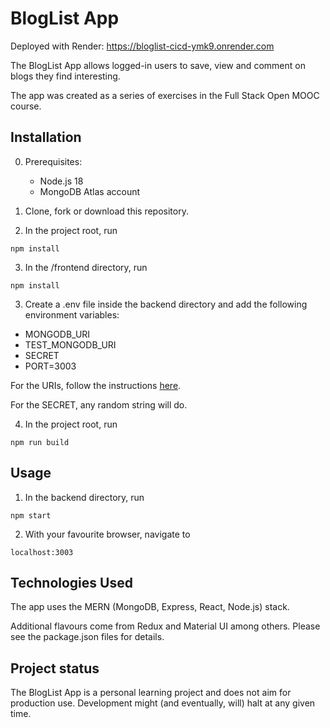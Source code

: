 # BlogList App

Deployed with Render: https://bloglist-cicd-ymk9.onrender.com
 
The BlogList App allows logged-in users to save, view and comment on blogs they find interesting.

The app was created as a series of exercises in the Full Stack Open MOOC course.

## Installation

0. Prerequisites:

   - Node.js 18
   - MongoDB Atlas account

1. Clone, fork or download this repository.

2. In the project root, run

`npm install`

3. In the /frontend directory, run

`npm install`

3. Create a .env file inside the backend directory and add the following environment variables:

- MONGODB_URI
- TEST_MONGODB_URI
- SECRET
- PORT=3003

For the URIs, follow the instructions [here](https://fullstackopen.com/en/part3/saving_data_to_mongo_db#mongo-db).

For the SECRET, any random string will do.

4. In the project root, run

`npm run build`

## Usage

1. In the backend directory, run

`npm start`

2. With your favourite browser, navigate to

`localhost:3003`

## Technologies Used

The app uses the MERN (MongoDB, Express, React, Node.js) stack.

Additional flavours come from Redux and Material UI among others. Please see the package.json files for details.

## Project status

The BlogList App is a personal learning project and does not aim for production use. Development might (and eventually, will) halt at any given time.
